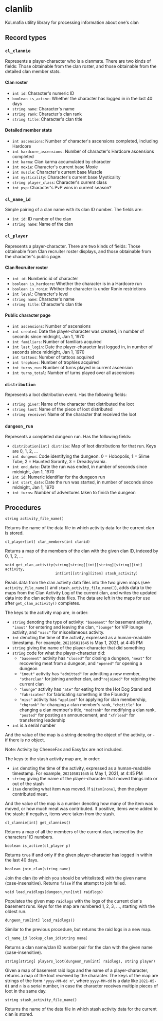 # clanlib
KoLmafia utility library for processing information about one's clan

## Record types

### `cl_clannie`
    
Represents a player-character who is a clanmate.  There are two kinds of fields: Those obtainable from the clan roster, and those obtainable from the detailed clan member stats.

#### Clan roster

* `int id`: Character's numeric ID
* `boolean is_active`: Whether the character has logged in in the last 40 days
* `string name`: Character's name
* `string rank`: Character's clan rank
* `string title`: Character's clan title

#### Detailed member stats

* `int ascensions`: Number of character's ascensions completed, including Hardcore
* `int hardcore_ascensions`: Number of character's Hardcore ascensions completed
* `int karma`: Clan karma accumulated by character
* `int moxie`: Character's current base Moxie
* `int muscle`: Character's current base Muscle
* `int mysticality`: Character's current base Mysticality
* `string player_class`: Character's current class
* `int pvp`: Character's PvP wins in current season?

### `cl_name_id`

Simple pairing of a clan name with its clan ID number.  The fields are:

* `int id`: ID number of the clan
* `string name`: Name of the clan

### `cl_player`
    
Represents a player-character.  There are two kinds of fields: Those obtainable from Clan recruiter roster displays, and those obtainable from the character's public page.

#### Clan Recruiter roster

* `int id`: Numberic id of character
* `boolean is_hardcore`: Whether the character is in a Hardcore run
* `boolean is_ronin`: Whther the character is under Ronin restrictions
* `int level`: Character's level
* `string name`: Character's name
* `string title`: Character's clan title

#### Public character page

* `int ascensions`: Number of ascensions 
* `int created`: Date the player-character was created, in number of seconds since midnight, Jan 1, 1970
* `int familiars`: Number of familiars acquired
* `int last_login`: Date the player-character last logged in, in number of seconds since midnight, Jan 1, 1970
* `int tattoos`: Number of tattoos acquired
* `int trophies`: Number of trophies acquired
* `int turns_run`: Number of turns played in current ascension
* `int turns_total`: Number of turns played over all ascensions

### `distribution`

Represents a loot distribution event.  Has the following fields:
* `string giver`: Name of the character that distributed the loot
* `string loot`: Name of the piece of loot distributed
* `string receiver`: Name of the character that received the loot

### `dungeon_run`

Represents a completed dungeon run.  Has the following fields:

* `distribution[int] distribs`: Map of loot distributions for that run.  Keys are 0, 1, 2, ...
* `int dungeon`: Code identifying the dungeon.  0 = Hobopolis, 1 = Slime Tube, 2 = Haunted Sorority, 3 = Dreadsylvania.
* `int end_date`: Date the run was ended, in number of seconds since midnight, Jan 1, 1970
* `int id`: Numeric identifier for the dungeon run
* `int start_date`: Date the run was started, in number of seconds since midnight, Jan 1, 1970
* `int turns`: Number of adventures taken to finish the dungeon

## Procedures
    
    string activity_file_name()

Returns the name of the data file in which activity data for the current clan is stored.

    cl_player[int] clan_members(int clanid)
    
Returns a map of the members of the clan with the given clan ID, indexed by 0, 1, 2, ...
    
    void get_clan_activity(string[string][int][string][string][int] activity,
                           int[int][string][item] stash_activity)

Reads data from the clan activity data files into the two given maps (see `activity_file_name()` and `stash_activity_file_name()`), adds data to the maps from the Clan Activity Log of the current clan, and writes the updated data into the clan activity data files.  The data are left in the maps for use after `get_clan_activity()` completes.

The keys to the activity map are, in order:

* `string` denoting the type of activity: `"basement"` for basement activity, `"inout"` for entering and leaving the clan, `"lounge"` for VIP lounge activity, and `"misc"` for miscellaneous activity.
* `int` denoting the time of the activity, expressed as a human-readable timestamp.  For example, `202105011645` is May 1, 2021, at 4:45 PM
* `string` giving the name of the player-character that did something
* `string` code for what the player-character did: 
  * `"basement"` activity has `"closed"` for closing a dungeon, `"meat"` for recovering meat from a dungeon, and `"opened"` for opening a dungeon
  * `"inout"` activity has `"admitted"` for admitting a new member, `"otherclan"` for joining another clan, and`"rejoined"` for rejoining the current clan
  * `"lounge"` activity has `"ate"` for eating from the Hot Dog Stand and `"fabricated"` for fabricating something in the Floundry
  * `"misc"` activity has `"applied"` for applying for clan membership, `"chgrank"` for changing a clan member's rank, `"chgtitle"` for changing a clan member's title, `"modrank"` for modifying a clan rank, `"posted"` for posting an announcement, and `"xfrlead"` for transferring leadership
* `int` is a serial number 

And the value of the map is a string denoting the object of the activity, or `-` if there is no object.

Note: Activity by CheeseFax and Easyfax are not included.

The keys to the stash activity map are, in order:

* `int` denoting the time of the activity, expressed as a human-readable timestamp.  For example, `202105011645` is May 1, 2021, at 4:45 PM
* `string` giving the name of the player-character that moved things into or out of the stash
* `item` denoting what item was moved.  If `$item[none]`, then the player contributed meat. 

And the value of the map is a number denoting how many of the item was moved, or how much meat was contributed.  If positive, items were added to the stash; if negative, items were taken from the stash.

    cl_clannie[int] get_clannies()

Returns a map of all the members of the current clan, indexed by the characters' ID numbers.
    
    boolean is_active(cl_player p)

Returns `true` if and only if the given player-character has logged in within the last 40 days.
    
    boolean join_clan(string name)

Join the clan (to which you should be whitelisted) with the given name (case-insensitive).  Returns `false` if the attempt to join failed.
    
    void load_raidlogs(dungeon_run[int] raidlogs) 
    
Populates the given map `raidlogs` with the logs of the current clan's basement runs.  Keys for the map are numbered 1, 2, 3, ..., starting with the oldest run.

    dungeon_run[int] load_raidlogs() 
    
Similar to the previous procedure, but returns the raid logs in a new map.
    
    cl_name_id lookup_clan_id(string name)

Returns a clan name/clan ID number pair for the clan with the given name (case-insensitive).
    
    string[string] players_loot(dungeon_run[int] raidlogs, string player)
    
Given a map of basement raid logs and the name of a player-character, returns a map of the loot received by the character.  The keys of the map are strings of the form `"yyyy-MM-dd n"`, where `yyyy-MM-dd` is a date like `2021-05-01` and `n` is a serial number, in case the character receives multiple pieces of loot in the same day.

    string stash_activity_file_name()

Returns the name of the data file in which stash activity data for the current clan is stored.
